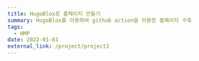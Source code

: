 ```yaml
---
title: HugoBlox로 홈페이지 만들기
summary: HugoBlox를 이용하여 github action을 이용한 홈페이지 구축
tags:
  - HMP
date: 2022-01-01
external_link: /project/project2
---
```

